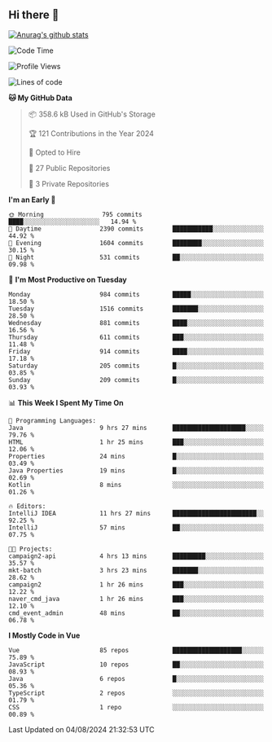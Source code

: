 ## Hi there 👋

[![Anurag's github stats](https://github-readme-stats.vercel.app/api?username=Songwonseok)](https://github.com/anuraghazra/github-readme-stats)



<!--START_SECTION:waka-->
![Code Time](http://img.shields.io/badge/Code%20Time-2%2C963%20hrs%2032%20mins-blue)

![Profile Views](http://img.shields.io/badge/Profile%20Views-0-blue)

![Lines of code](https://img.shields.io/badge/From%20Hello%20World%20I%27ve%20Written-34.8%20million%20lines%20of%20code-blue)

**🐱 My GitHub Data** 

> 📦 358.6 kB Used in GitHub's Storage 
 > 
> 🏆 121 Contributions in the Year 2024
 > 
> 💼 Opted to Hire
 > 
> 📜 27 Public Repositories 
 > 
> 🔑 3 Private Repositories 
 > 
**I'm an Early 🐤** 

```text
🌞 Morning                795 commits         ████░░░░░░░░░░░░░░░░░░░░░   14.94 % 
🌆 Daytime                2390 commits        ███████████░░░░░░░░░░░░░░   44.92 % 
🌃 Evening                1604 commits        ████████░░░░░░░░░░░░░░░░░   30.15 % 
🌙 Night                  531 commits         ██░░░░░░░░░░░░░░░░░░░░░░░   09.98 % 
```
📅 **I'm Most Productive on Tuesday** 

```text
Monday                   984 commits         █████░░░░░░░░░░░░░░░░░░░░   18.50 % 
Tuesday                  1516 commits        ███████░░░░░░░░░░░░░░░░░░   28.50 % 
Wednesday                881 commits         ████░░░░░░░░░░░░░░░░░░░░░   16.56 % 
Thursday                 611 commits         ███░░░░░░░░░░░░░░░░░░░░░░   11.48 % 
Friday                   914 commits         ████░░░░░░░░░░░░░░░░░░░░░   17.18 % 
Saturday                 205 commits         █░░░░░░░░░░░░░░░░░░░░░░░░   03.85 % 
Sunday                   209 commits         █░░░░░░░░░░░░░░░░░░░░░░░░   03.93 % 
```


📊 **This Week I Spent My Time On** 

```text
💬 Programming Languages: 
Java                     9 hrs 27 mins       ████████████████████░░░░░   79.76 % 
HTML                     1 hr 25 mins        ███░░░░░░░░░░░░░░░░░░░░░░   12.06 % 
Properties               24 mins             █░░░░░░░░░░░░░░░░░░░░░░░░   03.49 % 
Java Properties          19 mins             █░░░░░░░░░░░░░░░░░░░░░░░░   02.69 % 
Kotlin                   8 mins              ░░░░░░░░░░░░░░░░░░░░░░░░░   01.26 % 

🔥 Editors: 
IntelliJ IDEA            11 hrs 27 mins      ███████████████████████░░   92.25 % 
IntelliJ                 57 mins             ██░░░░░░░░░░░░░░░░░░░░░░░   07.75 % 

🐱‍💻 Projects: 
campaign2-api            4 hrs 13 mins       █████████░░░░░░░░░░░░░░░░   35.57 % 
mkt-batch                3 hrs 23 mins       ███████░░░░░░░░░░░░░░░░░░   28.62 % 
campaign2                1 hr 26 mins        ███░░░░░░░░░░░░░░░░░░░░░░   12.22 % 
naver_cmd_java           1 hr 26 mins        ███░░░░░░░░░░░░░░░░░░░░░░   12.10 % 
cmd_event_admin          48 mins             ██░░░░░░░░░░░░░░░░░░░░░░░   06.78 % 
```

**I Mostly Code in Vue** 

```text
Vue                      85 repos            ███████████████████░░░░░░   75.89 % 
JavaScript               10 repos            ██░░░░░░░░░░░░░░░░░░░░░░░   08.93 % 
Java                     6 repos             █░░░░░░░░░░░░░░░░░░░░░░░░   05.36 % 
TypeScript               2 repos             ░░░░░░░░░░░░░░░░░░░░░░░░░   01.79 % 
CSS                      1 repo              ░░░░░░░░░░░░░░░░░░░░░░░░░   00.89 % 
```




 Last Updated on 04/08/2024 21:32:53 UTC
<!--END_SECTION:waka-->
